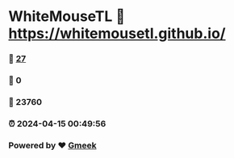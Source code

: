 # WhiteMouseTL :link: https://whitemousetl.github.io/ 
### :page_facing_up: [27](https://whitemousetl.github.io//tag.html) 
### :speech_balloon: 0 
### :hibiscus: 23760 
### :alarm_clock: 2024-04-15 00:49:56 
### Powered by :heart: [Gmeek](https://github.com/Meekdai/Gmeek)
